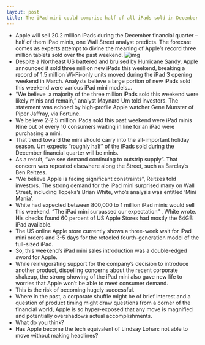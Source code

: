 ```yaml
---
layout: post
title: The iPad mini could comprise half of all iPads sold in December
---
```

* Apple will sell 20.2 million iPads during the December financial quarter – half of them iPad minis, one Wall Street analyst predicts. The forecast comes as experts attempt to divine the meaning of Apple’s record three million tablets sold over the past weekend.
![img](http://media.idownloadblog.com/wp-content/uploads/2012/11/iPad-mini-launch-Fifth-Avenue-store-002.jpg)
* Despite a Northeast US battered and bruised by Hurricane Sandy, Apple announced it sold three million new iPads this weekend, breaking a record of 1.5 million Wi-Fi-only units moved during the iPad 3 opening weekend in March. Analysts believe a large portion of new iPads sold this weekend were various iPad mini models…
* “We believe  a majority of the three million iPads sold this weekend were likely minis and remain,” analyst Maynard Um told investors. The statement was echoed by high-profile Apple watcher Gene Munster of Piper Jaffray, via Fortune.
* We believe 2-2.5 million iPads sold this past weekend were iPad minis Nine out of every 10 consumers waiting in line for an iPad were purchasing a mini.
* That trend toward the mini should carry into the all-important holiday season. Um expects “roughly half” of the iPads sold during the December financial quarter will be minis.
* As a result, “we see demand continuing to outstrip supply”. That concern was repeated elsewhere along the Street, such as Barclay’s Ben Reitzes.
* “We believe Apple is facing significant constraints”, Reitzes told investors. The strong demand for the iPad mini surprised many on Wall Street, including Topeka’s Brian White, who’s analysis was entitled ‘Mini Mania’.
* White had expected between 800,000 to 1 million iPad minis would sell this weekend. “The iPad mini surpassed our expectation” , White wrote. His checks found 60 percent of US Apple Stores had mostly the 64GB iPad available.
* The US online Apple store currently shows a three-week wait for iPad mini orders and 3-5 days for the retooled fourth-generation model of the full-sized iPad.
* So, this weekend’s iPad mini sales introduction was a double-edged sword for Apple.
* While reinvigorating support for the company’s decision to introduce another product, dispelling concerns about the recent corporate shakeup, the strong showing of the iPad mini also gave new life to worries that Apple won’t be able to meet consumer demand.
* This is the risk of becoming hugely successful.
* Where in the past, a corporate shuffle might be of brief interest and a question of product timing might draw questions from a corner of the financial world, Apple is so hyper-exposed that any move is magnified and potentially overshadows actual accomplishments.
* What do you think?
* Has Apple become the tech equivalent of Lindsay Lohan: not able to move without making headlines?

